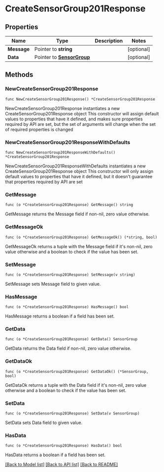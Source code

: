 # CreateSensorGroup201Response

## Properties

Name | Type | Description | Notes
------------ | ------------- | ------------- | -------------
**Message** | Pointer to **string** |  | [optional] 
**Data** | Pointer to [**SensorGroup**](SensorGroup.md) |  | [optional] 

## Methods

### NewCreateSensorGroup201Response

`func NewCreateSensorGroup201Response() *CreateSensorGroup201Response`

NewCreateSensorGroup201Response instantiates a new CreateSensorGroup201Response object
This constructor will assign default values to properties that have it defined,
and makes sure properties required by API are set, but the set of arguments
will change when the set of required properties is changed

### NewCreateSensorGroup201ResponseWithDefaults

`func NewCreateSensorGroup201ResponseWithDefaults() *CreateSensorGroup201Response`

NewCreateSensorGroup201ResponseWithDefaults instantiates a new CreateSensorGroup201Response object
This constructor will only assign default values to properties that have it defined,
but it doesn't guarantee that properties required by API are set

### GetMessage

`func (o *CreateSensorGroup201Response) GetMessage() string`

GetMessage returns the Message field if non-nil, zero value otherwise.

### GetMessageOk

`func (o *CreateSensorGroup201Response) GetMessageOk() (*string, bool)`

GetMessageOk returns a tuple with the Message field if it's non-nil, zero value otherwise
and a boolean to check if the value has been set.

### SetMessage

`func (o *CreateSensorGroup201Response) SetMessage(v string)`

SetMessage sets Message field to given value.

### HasMessage

`func (o *CreateSensorGroup201Response) HasMessage() bool`

HasMessage returns a boolean if a field has been set.

### GetData

`func (o *CreateSensorGroup201Response) GetData() SensorGroup`

GetData returns the Data field if non-nil, zero value otherwise.

### GetDataOk

`func (o *CreateSensorGroup201Response) GetDataOk() (*SensorGroup, bool)`

GetDataOk returns a tuple with the Data field if it's non-nil, zero value otherwise
and a boolean to check if the value has been set.

### SetData

`func (o *CreateSensorGroup201Response) SetData(v SensorGroup)`

SetData sets Data field to given value.

### HasData

`func (o *CreateSensorGroup201Response) HasData() bool`

HasData returns a boolean if a field has been set.


[[Back to Model list]](../README.md#documentation-for-models) [[Back to API list]](../README.md#documentation-for-api-endpoints) [[Back to README]](../README.md)


